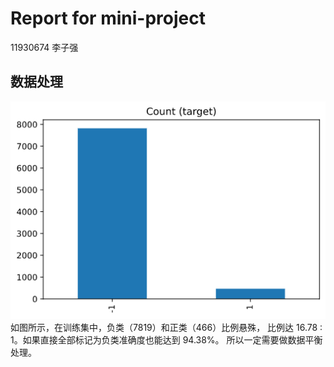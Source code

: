 # Report for mini-project
11930674 李子强

## 数据处理
![](fig1.png)
如图所示，在训练集中，负类（7819）和正类（466）比例悬殊，
比例达 16.78 : 1。如果直接全部标记为负类准确度也能达到 94.38%。
所以一定需要做数据平衡处理。

